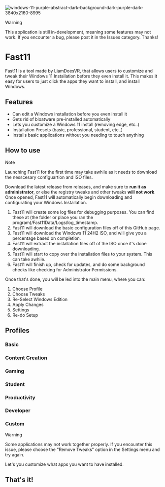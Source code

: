 ![windows-11-purple-abstract-dark-background-dark-purple-dark-3840x2160-8995](https://github.com/user-attachments/assets/c4dfd8c2-71bb-4614-9a02-fc124f102d9e)
> [!WARNING]
> This application is still in-development, meaning some features may not work. If you encounter a bug, please post it in the Issues category. Thanks!

# Fast11

Fast11 is a tool made by LiamDoesVR, that allows users to customize and tweak their Windows 11 Installation before they even install it. This makes it easy for users to just click the apps they want to install, and install Windows.


## Features

- Can edit a Windows installation before you even install it
- Gets rid of bloatware pre-installed automatically
- Lets you customize a Windows 11 install (removing edge, etc..)
- Installation Presets (basic, professional, student, etc..)
- Installs basic applications without you needing to touch anything



## How to use
> [!NOTE]
> Launching Fast11 for the first time may take awhile as it needs to download the nesscesary configuartion and ISO files.

Download the latest release from releases, and make sure to **run it as administrator**, or else the registry tweaks and other tweaks **will not work**. Once opened, Fast11 will automatically begin downloading and configurating your Windows Installation.

  1. Fast11 will create some log files for debugging purposes. You can find these at (the folder or place you ran the program)/Fast11Data/Logs/log_timestamp.
  2. Fast11 will download the basic configuration files off of this GitHub page.
  3. Fast11 will download the Windows 11 24H2 ISO, and will give you a percentage based on completion.
  4. Fast11 will extract the installation files off of the ISO once it's done downloading.
  5. Fast11 will start to copy over the installation files to your system. This can take awhile.
  6. Fast11 will finish up, check for updates, and do some background checks like checking for Administrator Permissions.

Once that's done, you will be led into the main menu, where you can:

  1. Choose Profile
  2. Choose Tweaks
  3. Re-Select Windows Edition
  4. Apply Changes
  5. Settings
  6. Re-do Setup

## Profiles

### Basic

### Content Creation

### Gaming

### Student

### Productivity

### Developer

### Custom
> [!WARNING]
> Some applications may not work together properly. If you encounter this issue, please choose the "Remove Tweaks" option in the Settings menu and try again.

Let's you customize what apps you want to have installed.

## That's it!

